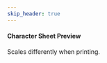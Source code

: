 ```yaml
---
skip_header: true
---
```

<script src="../js/rangers.js"></script>
<script src="../js/nunjucks.js"></script>
<html>
  <head>
      <meta charset="utf-8">
      <meta name="viewport" content="width=device-width, initial-scale=1, shrink-to-fit=no">
      <link rel="stylesheet" href="/new_site/css/iterated_char_sheet.css">
      <link href="https://fonts.googleapis.com/css?family=Cinzel+Decorative" rel="stylesheet">
      <link href='https://fonts.googleapis.com/css?family=Angkor' rel='stylesheet'>
  </head>
  <body>
    <div id="selection_area" class="selection_area">
    </div>
    <div class="noprint">
      <h4>Character Sheet Preview</h4>
      <p>
        Scales differently when printing.
      </p>
    </div>
    <div id="character_sheet_area">
    </div>
    <div id="level_up_sheet_area">
    </div>
  </body>
</html>

<script>

  // Global character data dictionary (so we only have to hit the backend once.)
  var global_json = null;
  $.getJSON("/data/GENERATED/ALT.json", function(json) {
    global_json = json;
    nunjucks.configure('/new_site/templates', {autoescape: true });
    starting_values = parseGetRequest();
    console.log(starting_values);
    console.log(starting_values["race"]);
    var content = nunjucks.render('character_selection_template.html', {
                                                                        "chosen_race" : starting_values["race"], 
                                                                        "chosen_class": starting_values["class"],
                                                                        "race_names"  : json["race_names"],
                                                                        "class_names" : json["class_names"]
                                                                      } );
    $( "#selection_area" ).html( content );
  
    $(function () {
        $('select').selectpicker();
    });

    updateCharacterSheet();
  })


  // Dynamically  change the character name on the sheet when the user types.
  function updateCharacterName(){
    var name = $( "#chosen_name" ).val();
    $("#characterName").text(name);

    if(name == ""){
      $("#levelUpSheetCharacterName").text($( "#chosen_class" ).val() + " Level Up Sheet");
    }else{
      $("#levelUpSheetCharacterName").text(name + "'s Level Up Sheet");
    }  
  }

  // merges new_dict into base
  function mergeAbilities(base, new_dict){
    for(ability_type in new_dict){
      // Add the ability type to data if it doesn't exist yet.
      if(!(ability_type in base)){
        base[ability_type] = {};
      }
      // Add every ability for the ability type to our data objects
      for(ability in new_dict[ability_type]){
        base[ability_type][ability] = new_dict[ability_type][ability];
      }
    }
    return base;
  }

  // combines new_dict's stats into base
  function mergeStats(base, new_dict){
    for(stat in new_dict){
      base[stat] += new_dict[stat]
    }
    return base;
  }

  // Grab the name, race, class and other data for this character and render a sheet.
  function updateCharacterSheet(){
    if(global_json == null){
      console.log("ERROR: json not loaded.");
      return;
    }

    var name = $( "#chosen_name" ).val();
    var level_str    = $( "#chosen_level" ).val();
    var level        = parseInt(level_str, 10);
    var rnr_subrace  = $( "#chosen_race" ).val();
    var rnr_subclass     = $( "#chosen_class" ).val();
    var sheet_type   = $( "#sheet_type" ).val();
    var rnr_race  = getRaceFromSubrace(global_json, rnr_subrace);
    var rnr_class = getClassFromSubclass(global_json, rnr_subclass);
    if(rnr_race === null){
      console.log("Error, race not found for " + rnr_subrace);
      return;
    }

    //Deep copy the data.
    var race_data  = JSON.parse(JSON.stringify(global_json["races"][rnr_race]["subraces"][rnr_subrace]));
    var class_data = JSON.parse(JSON.stringify(global_json["classes"][rnr_class]["subclasses"][rnr_subclass]));

    data = {}
    data["race"] = rnr_race;
    data["subrace"] = rnr_subrace;
    data["class"] = rnr_class;
    data["subclass"] = rnr_subclass;
    data["name"] = name;
    data["stats"] = mergeStats(race_data["stats"], class_data["base_stats"]);
    data["abilities"] = mergeAbilities(race_data["abilities"], class_data["base_abilities"]);
    data["icons"] = class_data["icons"];


    for(i = 0; i <= level; i++){
      // Create the string representation of the level.
      var tmp_lvl_str = "level_" + i;
      // Make sure that the level is valid.
      if(!(tmp_lvl_str in class_data["levels"])){
        console.log("ERROR: Could not find level " + tmp_lvl_str + " for " + rnr_race + " " + rnr_class);
        continue;
      }
      data["abilities"] = mergeAbilities(data["abilities"], class_data["levels"][tmp_lvl_str]["abilities"]);
    }

    var character_sheet = "ERROR: Sheet did not render.";

    if(sheet_type == "v1_visual"){
      data["visualStats"] = true;
      character_sheet = nunjucks.render('character_sheet_template.html', data );
    } else{
      character_sheet = nunjucks.render('character_sheet_template.html', data );
    }
    $( "#character_sheet_area" ).html( character_sheet );


    var name_text =  name != "" ? name : rnr_subclass;
    level_up_sheet = nunjucks.render('level_up_sheet_template.html', {"levels" : class_data["levels"], "name" : name_text});
    $("#level_up_sheet_area").html(level_up_sheet);
  }

</script>

